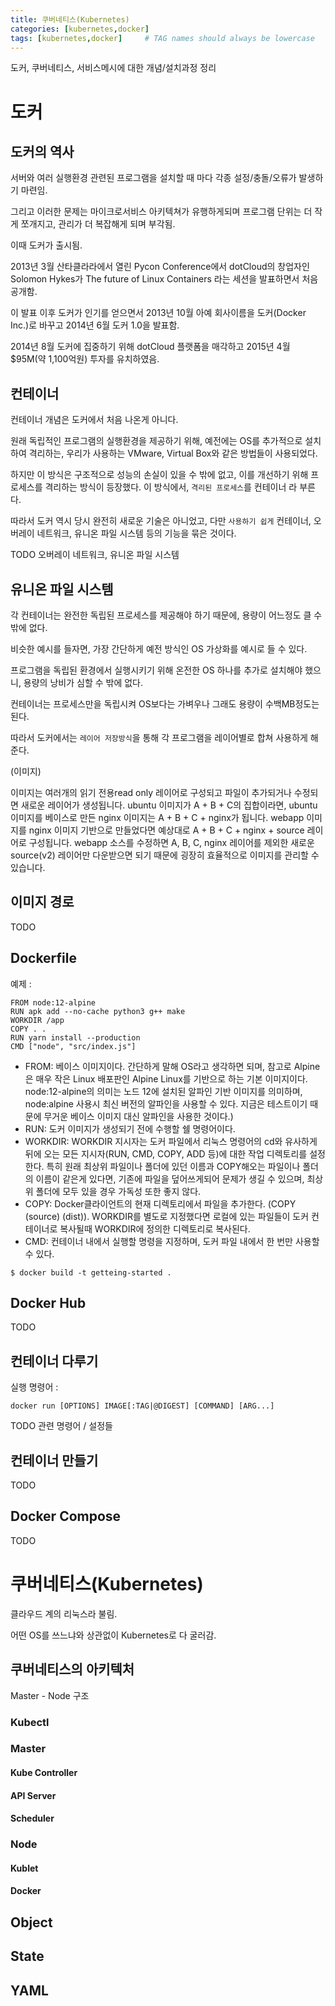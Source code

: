 ```yaml
---
title: 쿠버네티스(Kubernetes)
categories: [kubernetes,docker]
tags: [kubernetes,docker]     # TAG names should always be lowercase
---
```


도커, 쿠버네티스, 서비스메시에 대한 개념/설치과정 정리


# 도커

## 도커의 역사 

서버와 여러 실행환경 관련된 프로그램을 설치할 때 마다 각종 설정/충돌/오류가 발생하기 마련임.

그리고 이러한 문제는 마이크로서비스 아키텍쳐가 유행하게되며 프로그램 단위는 더 작게 쪼개지고, 관리가 더 복잡해게 되며 부각됨.

이때 도커가 출시됨.

2013년 3월 산타클라라에서 열린 Pycon Conference에서 dotCloud의 창업자인 Solomon Hykes가 The future of Linux Containers 라는 세션을 발표하면서 처음 공개함.

이 발표 이후 도커가 인기를 얻으면서 2013년 10월 아예 회사이름을 도커(Docker Inc.)로 바꾸고 2014년 6월 도커 1.0을 발표함. 

2014년 8월 도커에 집중하기 위해 dotCloud 플랫폼을 매각하고 2015년 4월 $95M(약 1,100억원) 투자를 유치하였음.

## 컨테이너

컨테이너 개념은 도커에서 처음 나온게 아니다.

원래 독립적인 프로그램의 실행환경을 제공하기 위해, 예전에는 OS를 추가적으로 설치하여 격리하는, 우리가 사용하는 VMware, Virtual Box와 같은 방법들이 사용되었다.

하지만 이 방식은 구조적으로 성능의 손실이 있을 수 밖에 없고, 이를 개선하기 위해 프로세스를 격리하는 방식이 등장했다. 이 방식에서, `격리된 프로세스`를 컨테이너 라 부른다.

따라서 도커 역시 당시 완전히 새로운 기술은 아니었고, 다만 `사용하기 쉽게` 컨테이너, 오버레이 네트워크, 유니온 파일 시스템 등의 기능을 묶은 것이다.

TODO 오버레이 네트워크, 유니온 파일 시스템

## 유니온 파일 시스템

각 컨테이너는 완전한 독립된 프로세스를 제공해야 하기 때문에, 용량이 어느정도 클 수 밖에 없다.

비슷한 예시를 들자면, 가장 간단하게 예전 방식인 OS 가상화를 예시로 들 수 있다.

프로그램을 독립된 환경에서 실행시키기 위해 온전한 OS 하나를 추가로 설치해야 했으니, 용량의 낭비가 심할 수 밖에 없다.

컨테이너는 프로세스만을 독립시켜 OS보다는 가벼우나 그래도 용량이 수백MB정도는 된다.

따라서 도커에서는 `레이어 저장방식`을 통해 각 프로그램을 레이어별로 합쳐 사용하게 해 준다.

(이미지)

이미지는 여러개의 읽기 전용read only 레이어로 구성되고 파일이 추가되거나 수정되면 새로운 레이어가 생성됩니다. ubuntu 이미지가 A + B + C의 집합이라면, ubuntu 이미지를 베이스로 만든 nginx 이미지는 A + B + C + nginx가 됩니다. webapp 이미지를 nginx 이미지 기반으로 만들었다면 예상대로 A + B + C + nginx + source 레이어로 구성됩니다. webapp 소스를 수정하면 A, B, C, nginx 레이어를 제외한 새로운 source(v2) 레이어만 다운받으면 되기 때문에 굉장히 효율적으로 이미지를 관리할 수 있습니다.

## 이미지 경로

TODO

## Dockerfile

예제 : 

```
FROM node:12-alpine
RUN apk add --no-cache python3 g++ make
WORKDIR /app
COPY . .
RUN yarn install --production
CMD ["node", "src/index.js"]
```

* FROM: 베이스 이미지이다. 간단하게 말해 OS라고 생각하면 되며, 참고로 Alpine은 매우 작은 Linux 배포판인 Alpine Linux를 기반으로 하는 기본 이미지이다. node:12-alpine의 의미는 노드 12에 설치된 알파인 기반 이미지를 의미하며, node:alpine 사용시 최신 버전의 알파인을 사용할 수 있다. 지금은 테스트이기 때문에 무거운 베이스 이미지 대신 알파인을 사용한 것이다.)
* RUN: 도커 이미지가 생성되기 전에 수행할 쉘 명령어이다.
* WORKDIR: WORKDIR 지시자는 도커 파일에서 리눅스 명령어의 cd와 유사하게 뒤에 오는 모든 지시자(RUN, CMD, COPY, ADD 등)에 대한 작업 디렉토리를 설정한다. 특히 원래 최상위 파일이나 폴더에 있던 이름과 COPY해오는 파일이나 폴더의 이름이 같은게 있다면, 기존에 파일을 덮어쓰게되어 문제가 생길 수 있으며, 최상위 폴더에 모두 있을 경우 가독성 또한 좋지 않다.
* COPY: Docker클라이언트의 현재 디렉토리에서 파일을 추가한다. (COPY (source) (dist)). WORKDIR를 별도로 지정했다면 로컬에 있는 파일들이 도커 컨테이너로 복사될때 WORKDIR에 정의한 디렉토리로 복사된다.
* CMD: 컨테이너 내에서 실행할 명령을 지정하며, 도커 파일 내에서 한 번만 사용할 수 있다.

```
$ docker build -t getteing-started .
```



## Docker Hub

TODO


## 컨테이너 다루기

실행 명령어 : 

```
docker run [OPTIONS] IMAGE[:TAG|@DIGEST] [COMMAND] [ARG...]
```

TODO 관련 명령어 / 설정들

## 컨테이너 만들기

TODO

## Docker Compose

TODO


# 쿠버네티스(Kubernetes)

클라우드 계의 리눅스라 불림.

어떤 OS를 쓰느냐와 상관없이 Kubernetes로 다 굴러감.

## 쿠버네티스의 아키텍처

Master - Node 구조

### Kubectl

### Master


#### Kube Controller

#### API Server

#### Scheduler


### Node

#### Kublet

#### Docker



## Object

## State

## YAML

